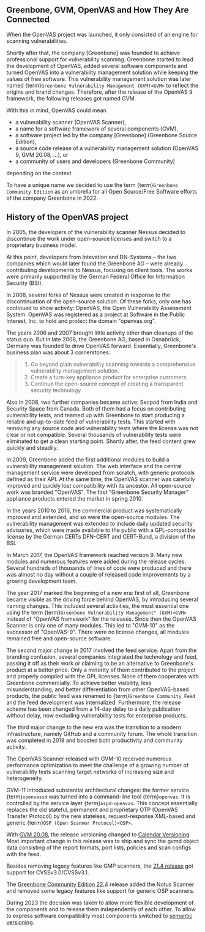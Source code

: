 ## Greenbone, GVM, OpenVAS and How They Are Connected

When the OpenVAS project was launched, it only consisted of an engine for scanning
vulnerabilities.

Shortly after that, the company [Greenbone] was founded to achieve
professional support for vulnerability scanning. Greenbone started to lead the
development of OpenVAS, added several software components and turned OpenVAS
into a vulnerability management solution while keeping the values of free
software. This vulnerability management solution was later named
{term}`Greenbone Vulnerability Management (GVM)<GVM>` to reflect the origins and
brand changes. Therefore, after the release of the OpenVAS 9
framework, the following releases got named GVM.

With this in mind, OpenVAS could mean

- a vulnerability scanner (OpenVAS Scanner),
- a name for a software framework of several components (GVM),
- a software project led by the company [Greenbone] (Greenbone Source Edition),
- a source code release of a vulnerability management solution (OpenVAS 9, GVM 20.08, ...), or
- a community of users and developers (Greenbone Community)

depending on the context.

To have a unique name we decided to use the term
{term}`Greenbone Community Edition` as an umbrella for all Open Source/Free
Software efforts of the company Greenbone in 2022.

## History of the OpenVAS project

In 2005, the developers of the vulnerability scanner Nessus decided to
discontinue the work under open-source licenses and switch to a proprietary
business model.

At this point, developers from Intevation and DN-Systems – the two companies
which would later found the Greenbone AG – were already contributing
developments to Nessus, focusing on client tools. The works were primarily
supported by the German Federal Office for Information Security (BSI).

In 2006, several forks of Nessus were created in response to the
discontinuation of the open-source solution. Of these forks, only one has continued
to show activity: OpenVAS, the Open Vulnerability Assessment System. OpenVAS was
registered as a project at Software in the Public Interest, Inc. to hold and
protect the domain "openvas.org".

The years 2006 and 2007 brought little activity other than cleanups of the status quo.
But in late 2008, the Greenbone AG, based in Osnabrück,
Germany was founded to drive OpenVAS forward. Essentially, Greenbone's business
plan was about 3 cornerstones:

> 1. Go beyond plain vulnerability scanning towards a comprehensive
>    vulnerability management solution.
> 2. Create a turn-key appliance product for enterprise customers.
> 3. Continue the open-source concept of creating a transparent security
>    technology.

Also in 2008, two further companies became active: Secpod from India and
Security Space from Canada. Both of them had a focus on contributing
vulnerability tests, and teamed up with Greenbone to start producing
a reliable and up-to-date feed of vulnerability tests. This started with removing
any source code and vulnerability tests where the license was not clear or not
compatible. Several thousands of vulnerability tests were eliminated to get a clean
starting point. Shortly after, the feed content grew quickly and steadily.

In 2009, Greenbone added the first additional modules to build a vulnerability
management solution. The web interface and the central management service were
developed from scratch, with generic protocols defined as their API. At the same
time, the OpenVAS scanner was carefully improved and quickly lost compatibility
with its ancestor. All open-source work was branded "OpenVAS". The first
"Greenbone Security Manager" appliance products entered the market in spring 2010.

In the years 2010 to 2016, the commercial product was systematically improved
and extended, and so were the open-source modules. The vulnerability
management was extended to include daily updated security advisories, which were
made available to the public with a GPL-compatible license by the German CERTs
DFN-CERT and CERT-Bund, a division of the BSI.

In March 2017, the OpenVAS framework reached version 9. Many new
modules and numerous features were added during the release cycles. Several hundreds
of thousands of lines of code were produced and there was almost no day without a
couple of released code improvements by a growing development team.

The year 2017 marked the beginning of a new era: first of all, Greenbone became
visible as the driving force behind OpenVAS, by introducing several naming changes. This
included several activities, the most essential one using the term
{term}`Greenbone Vulnerability Management" (GVM)<GVM>` instead of "OpenVAS framework"
for the releases. Since then the OpenVAS Scanner is only one of many modules. This
led to "GVM-10" as the successor of "OpenVAS-9". There were no license changes,
all modules remained free and open-source software.

The second major change in 2017 involved the feed service. Apart from the
branding confusion, several companies integrated the technology and feed, passing
it off as their work or claiming to be an alternative to Greenbone's product at
a better price. Only a minority of them contributed to the project and properly
complied with the GPL licenses. None of them cooperates with Greenbone commercially. To achieve better visibility, less misunderstanding,
and better differentiation from other OpenVAS-based products, the public feed
was renamed to {term}`Greenbone Community Feed` and the feed development was internalized.
Furthermore, the release scheme has been changed from a 14-day delay to a daily
publication without delay, now excluding vulnerability tests for enterprise products.

The third major change to the new era was the transition to a modern
infrastructure, namely GitHub and a community forum. The whole transition was
completed in 2018 and boosted both productivity and community activity.

The OpenVAS Scanner released with GVM-10 received numerous performance optimization
to meet the challenge of a growing number of vulnerability tests scanning
target networks of increasing size and heterogeneity.

GVM-11 introduced substantial architectural changes: the former service
{term}`openvassd` was turned into a command-line tool {term}`openvas`. It is
controlled by the service layer {term}`ospd-openvas`.
This concept essentially replaces the old stateful, permanent and proprietary
OTP (OpenVAS Transfer Protocol) by the new stateless, request-response
XML-based and generic {term}`OSP (Open Scanner Protocol)<OSP>`.

With [GVM 20.08](https://forum.greenbone.net/t/gvm-20-08-end-of-life-initial-release-2020-08-12/6312),
the release versioning changed to [Calendar Versioning](https://calver.org/).
Most important change in this release was to ship and sync the gvmd object data
consisting of the report formats, port lists, policies and scan configs with the
feed.

Besides removing legacy features like GMP scanners, the [21.4 release](https://forum.greenbone.net/t/gvm-21-04-end-of-life-initial-release-2021-04-16/8942)
got support for CVSSv3.0/CVSSv3.1.

The [Greenbone Community Edition 22.4](https://forum.greenbone.net/t/greenbone-community-edition-22-4-stable-initial-release-2022-07-25/12638)
release added the Notus Scanner and removed some legacy features like support
for generic OSP scanners.

During 2023 the decision was taken to allow more flexible development of the
components and to release them independently of each other. To allow to express
software compatibility most components switched to [semantic versioning](https://semver.org/).
